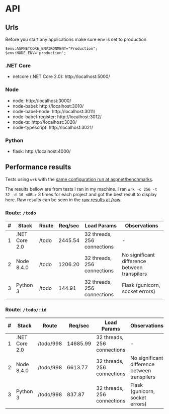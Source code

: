 # API

## Urls

Before you start any applications make sure env is set to production

```
$env:ASPNETCORE_ENVIRONMENT="Production";
$env:NODE_ENV='production';
```

### .NET Core

- netcore (.NET Core 2.0): http://localhost:5000/

### Node

- node: http://localhost:3000/
- node-babel: http://localhost:3010/
- node-babel-node: http://localhost:3011/
- node-babel-register: http://localhost:3012/
- node-ts: http://localhost:3020/
- node-typescript: http://localhost:3021/

### Python

- flask: http://localhost:4000/

## Performance results

Tests using `wrk` with the [same configuration run at aspnet/benchmarks](https://github.com/aspnet/benchmarks/blob/dev/README.md).

The results bellow are from tests I ran in my machine. I ran `wrk -c 256 -t 32 -d 10 <URL>` 3 times for each project and got the best result to display here. Raw results can be seen in the [raw results at /raw](/raw).

### Route: `/todo`

| # | Stack | Route |  Req/sec | Load Params | Observations |
| - | ----- | ------ | -------- | ----------- | ------------ |
| 1 | .NET Core 2.0 | /todo | 2445.54 | 32 threads, 256 connections | - |
| 2 | Node 8.4.0 | /todo | 1206.20 | 32 threads, 256 connections | No significant difference between transpilers |
| 3 | Python 3 | /todo | 144.91 | 32 threads, 256 connections | Flask (gunicorn, socket errors) |

### Route: `/todo/:id`

| # | Stack | Route |  Req/sec | Load Params | Observations |
| - | ----- | ------ | -------- | ----------- | ------------ |
| 1 | .NET Core 2.0 | /todo/998 | 14685.99 | 32 threads, 256 connections | - |
| 2 | Node 8.4.0 | /todo/998 | 6613.77 | 32 threads, 256 connections | No significant difference between transpilers |
| 3 | Python 3 | /todo/998 | 837.87 | 32 threads, 256 connections | Flask (gunicorn, socket errors) |
